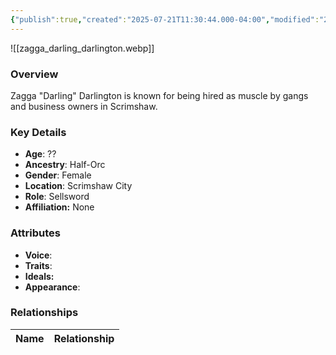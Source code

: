 ```yaml
---
{"publish":true,"created":"2025-07-21T11:30:44.000-04:00","modified":"2025-07-25T11:33:52.000-04:00","published":"2025-07-25T11:33:52.000-04:00","cssclasses":"","Age":"??","Ancestry":"Half-Orc","Gender":"Female","Location":["Scrimshaw City"],"Role":["Sellsword"],"Affiliation":["None"],"Appearances":["[[-The High Rollers Campaign-]]"]}
---
```



![[zagga_darling_darlington.webp]]

### Overview
Zagga "Darling" Darlington is known for being hired as muscle by gangs and business owners in Scrimshaw.

### Key Details
- **Age**: ??
- **Ancestry**: Half-Orc
- **Gender**: Female
- **Location**: Scrimshaw City
- **Role**: Sellsword
- **Affiliation:** None

### Attributes
- **Voice**: 
- **Traits**: 
- **Ideals:** 
- **Appearance**:

### Relationships

| Name  | Relationship |
| ----- | ------------ |
